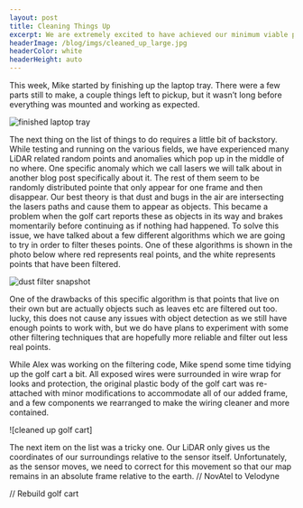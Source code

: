```yaml
---
layout: post
title: Cleaning Things Up
excerpt: We are extremely excited to have achieved our minimum viable product in such a short period of time.
headerImage: /blog/imgs/cleaned_up_large.jpg
headerColor: white
headerHeight: auto
---
```


This week, Mike started by finishing up the laptop tray.  There were a few parts still to make, a couple things left to pickup, but it wasn’t long before everything was mounted and working as expected.

![finished laptop tray](/blog/imgs/finished_golf_cart.jpg)

The next thing on the list of things to do requires a little bit of backstory. While testing and running on the various fields, we have experienced many LiDAR related random points and anomalies which pop up in the middle of no where. One specific anomaly which we call lasers we will talk about in another blog post specifically about it. The rest of them seem to be randomly distributed pointe that only appear for one frame and then disappear. Our best theory is that dust and bugs in the air are intersecting the lasers paths and cause them to appear as objects. This became a problem when the golf cart reports these as objects in its way and brakes momentarily before continuing as if nothing had happened. To solve this issue, we have talked about a few different algorithms which we are going to try in order to filter theses points.  One of these algorithms is shown in the photo below where red represents real points, and the white represents points that have been filtered.

![dust filter snapshot]()

One of the drawbacks of this specific algorithm is that points that live on their own but are actually objects such as leaves etc are filtered out too.  lucky, this does not cause any issues with object detection as we still have enough points to work with, but we do have plans to experiment with some other filtering techniques that are hopefully more reliable and filter out less real points.

While Alex was working on the filtering code, Mike spend some time tidying up the golf cart a bit.  All exposed wires were surrounded in wire wrap for looks and protection, the original plastic body of the golf cart was re-attached with minor modifications to accommodate all of our added frame, and a few components we rearranged to make the wiring cleaner and more contained.

![cleaned up golf cart]

The next item on the list was a tricky one.  Our LiDAR only gives us the coordinates of our surroundings relative to the sensor itself.  Unfortunately, as the sensor moves, we need to correct for this movement so that our map remains in an absolute frame relative to the earth.
// NovAtel to Velodyne


// Rebuild golf cart